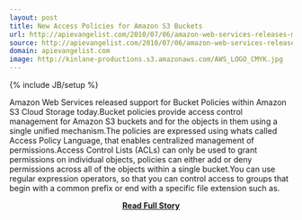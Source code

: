```yaml
---
layout: post
title: New Access Policies for Amazon S3 Buckets
url: http://apievangelist.com/2010/07/06/amazon-web-services-releases-more-granular-access-policies-for-amazon-s3-buckets/
source: http://apievangelist.com/2010/07/06/amazon-web-services-releases-more-granular-access-policies-for-amazon-s3-buckets/
domain: apievangelist.com
image: http://kinlane-productions.s3.amazonaws.com/AWS_LOGO_CMYK.jpg
---
```

{% include JB/setup %}<p>Amazon Web Services released support for Bucket Policies within Amazon S3 Cloud Storage today.Bucket policies provide access control management for Amazon S3 buckets and for the objects in them using a single unified mechanism.The policies are expressed using whats called Access Policy Language, that enables centralized management of permissions.Access Control Lists (ACLs) can only be used to grant permissions on individual objects, policies can either add or deny permissions across all of the objects within a single bucket.You can use regular expression operators, so that you can control access to groups that begin with a common prefix or end with a specific file extension such as.</p>
<center><p><a href="http://apievangelist.com/2010/07/06/amazon-web-services-releases-more-granular-access-policies-for-amazon-s3-buckets/" style='padding:25px; font-sze:18px; font-weight: bold;'>Read Full Story</a></p></center>
